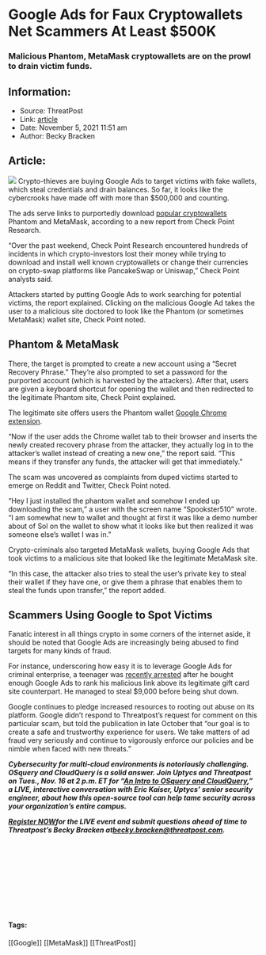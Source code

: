 # Google Ads for Faux Cryptowallets Net Scammers At Least $500K
### Malicious Phantom, MetaMask cryptowallets are on the prowl to drain victim funds. 

## Information:
+ Source: ThreatPost
+ Link: [article](https://kasperskycontenthub.com/threatpost-global/?p=176047)
+ Date: November 5, 2021  11:51 am
+ Author: Becky Bracken


## Article:
![](https://media.threatpost.com/wp-content/uploads/sites/103/2021/10/28123532/bitcoin-1-e1635438948155.jpeg)
Crypto-thieves are buying Google Ads to target victims with fake wallets, which steal credentials and drain balances. So far, it looks like the cybercrooks have made off with more than $500,000 and counting.


The ads serve links to purportedly download [popular cryptowallets](https://research.checkpoint.com/2021/cpr-alerts-crypto-wallet-users-of-massive-search-engine-phishing-campaign-that-has-resulted-in-at-least-half-a-million-dollars-being-stolen/) Phantom and MetaMask, according to a new report from Check Point Research.


“Over the past weekend, Check Point Research encountered hundreds of incidents in which crypto-investors lost their money while trying to download and install well known cryptowallets or change their currencies on crypto-swap platforms like PancakeSwap or Uniswap,” Check Point analysts said.


Attackers started by putting Google Ads to work searching for potential victims, the report explained. Clicking on the malicious Google Ad takes the user to a malicious site doctored to look like the Phantom (or sometimes MetaMask) wallet site, Check Point noted.


**Phantom & MetaMask**
----------------------


There, the target is prompted to create a new account using a “Secret Recovery Phrase.” They’re also prompted to set a password for the purported account (which is harvested by the attackers). After that, users are given a keyboard shortcut for opening the wallet and then redirected to the legitimate Phantom site, Check Point explained.


The legitimate site offers users the Phantom wallet [Google Chrome extension](https://threatpost.com/chrome-deliver-malware-as-legit-win-10-app/175884/).


“Now if the user adds the Chrome wallet tab to their browser and inserts the newly created recovery phrase from the attacker, they actually log in to the attacker’s wallet instead of creating a new one,” the report said. “This means if they transfer any funds, the attacker will get that immediately.”


The scam was uncovered as complaints from duped victims started to emerge on Reddit and Twitter, Check Point noted.


“Hey I just installed the phantom wallet and somehow I ended up downloading the scam,” a user with the screen name “Spookster510” wrote. “I am somewhat new to wallet and thought at first it was like a demo number about of Sol on the wallet to show what it looks like but then realized it was someone else’s wallet I was in.”


Crypto-criminals also targeted MetaMask wallets, buying Google Ads that took victims to a malicious site that looked like the legitimate MetaMask site.


“In this case, the attacker also tries to steal the user’s private key to steal their wallet if they have one, or give them a phrase that enables them to steal the funds upon transfer,” the report added.


**Scammers Using Google to Spot Victims**
-----------------------------------------


Fanatic interest in all things crypto in some corners of the internet aside, it should be noted that Google Ads are increasingly being abused to find targets for many kinds of fraud.


For instance, underscoring how easy it is to leverage Google Ads for criminal enterprise, a teenager was [recently arrested](https://threatpost.com/teen-rakes-in-2-74m-worth-of-bitcoin-in-phishing-scam/175834/) after he bought enough Google Ads to rank his malicious link above its legitimate gift card site counterpart. He managed to steal $9,000 before being shut down.


Google continues to pledge increased resources to rooting out abuse on its platform. Google didn’t respond to Threatpost’s request for comment on this particular scam, but told the publication in late October that “our goal is to create a safe and trustworthy experience for users. We take matters of ad fraud very seriously and continue to vigorously enforce our policies and be nimble when faced with new threats.”


***Cybersecurity for multi-cloud environments is notoriously challenging. OSquery and CloudQuery is a solid answer. Join Uptycs and Threatpost on Tues., Nov. 16 at 2 p.m. ET for “***[***An Intro to OSquery and CloudQuery***](https://bit.ly/3wf2vTP)***,” a LIVE, interactive conversation with Eric Kaiser, Uptycs’ senior security engineer, about how this open-source tool can help tame security across your organization’s entire campus.***


[***Register NOW***](https://bit.ly/3wf2vTP)***for the LIVE event and submit questions ahead of time to Threatpost’s Becky Bracken at***[***becky.bracken@threatpost.com***](mailto:becky.bracken@threatpost.com)***.***


 


 


 


 


 




#### Tags:
[[Google]] [[MetaMask]] [[ThreatPost]]
